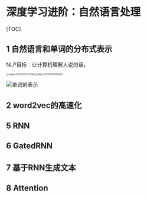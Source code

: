 # 深度学习进阶：自然语言处理

[TOC]

## 1 自然语言和单词的分布式表示

NLP目标：让计算机理解人说的话。

<img src="C:\Users\37448\AppData\Roaming\Typora\typora-user-images\image-20211017102151395.png" alt="image-20211017102151395" style="zoom: 40%;" /><img src="C:\Users\37448\AppData\Roaming\Typora\typora-user-images\image-20211017105651005.png" alt="image-20211017105651005" style="zoom: 40%;" />

![单词的表示](C:\Users\37448\Desktop\深度学习进阶\笔记\png\单词的表示.png)



## 2 word2vec的高速化

## 5 RNN

## 6 GatedRNN

## 7 基于RNN生成文本

## 8 Attention